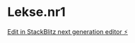 # Lekse.nr1

[Edit in StackBlitz next generation editor ⚡️](https://stackblitz.com/~/github.com/evigpine/Lekse.nr1)